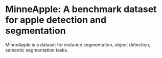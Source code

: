 # MinneApple: A benchmark dataset for apple detection and segmentation

MinneApple is a dataset for instance segmentation, object detection, semantic segmentation tasks.